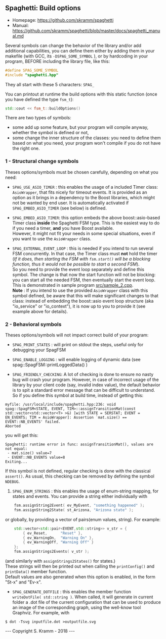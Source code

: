 
## Spaghetti: Build options

- Homepage: https://github.com/skramm/spaghetti
- Manual: https://github.com/skramm/spaghetti/blob/master/docs/spaghetti_manual.md

Several symbols can change the behavior of the library and/or add additional capabilities, you can define them either by adding them in your makefile
(with GCC, its ```-DSPAG_SOME_SYMBOL``` ), or by hardcoding in your program, BEFORE including the library file, like this:

```C++
#define SPAG_SOME_SYMBOL
#include "spaghetti.hpp"
```

They all start with these 5 characters: ```SPAG_```

You can printout at runtime the build options with this static function (once you have defined the type ```fsm_t```):
```C++
std::cout << fsm_t::buildOptions()
```

There are two types of symbols:
* some add up some feature, but your program will compile anyway, whether the symbol is defined or not,
* some change the inner structure of the classes: you need to define them based on what you need, your program won't compile if you do not have the right one.

### 1 - Structural change symbols

Theses options/symbols must be chosen carefully, depending on what you need:

* ```SPAG_USE_ASIO_TIMER``` : this enables the usage of a included Timer class: ```AsioWrapper```, that fits nicely for timeout events.
It is provided as an option as it brings in a dependency to the Boost libraries, which might not be wanted by end user.
It is automatically activated if ```SPAG_EMBED_ASIO_TIMER``` (see below) is defined.

* ```SPAG_EMBED_ASIO_TIMER```: this option embeds the above boost::asio-based Timer class **inside** the Spaghetti FSM type.
This is the easiest way to do if you need a timer, **and** you have Boost available.<br>
However, it might not fit your needs in some special situations, even if you want to use the ```AsioWrapper``` class.

* ```SPAG_EXTERNAL_EVENT_LOOP``` : this is needed if you intend to run several FSM concurrently.
In that case, the Timer class must **not** hold the timer
(*If it does, then starting the FSM with ```fsm.start()``` will be a blocking function, thus it would not be possible to start a second FSM*).<br>
So you need to provide the event loop separately and define this symbol.
The change is that now the start function will not be blocking:
you can start all the needed FSM, then eventually start the event loop.
This is demonstrated in sample program [src/sample_2.cpp](../../../tree/master/src/sample_2.cpp).<br>
**Note** : If you intend to use the provided ```AsioWrapper``` class with this symbol defined, be aware that this will make significant changes to that class: instead of embedding the boost::asio event loop structure (aka "io_service" or "io_context"), it is now up to you to provide it (see example above for details).

### 2 - Behavioral symbols

Theses options/symbols will not impact correct build of your program:

* ```SPAG_PRINT_STATES``` : will print on stdout the steps, useful only for debugging your SpagFSM

* ```SPAG_ENABLE_LOGGING``` : will enable logging of dynamic data (see spag::SpagFSM::printLoggedData() )

* ```SPAG_FRIENDLY_CHECKING```: A lot of checking is done to ensure no nasty bug will crash your program.
However, in case of incorrect usage of the library by your client code (say, invalid index value),
the default behavior is to spit a standard error message that can be difficult to understand.
So if you define this symbol at build time, instead of getting this:
```
myfile: /usr/local/include/spaghetti.hpp:236: void spag::SpagFSM<STATE, EVENT, TIM>::assignTransitionMat(const std::vector<std::vector<T> >&) [with STATE = SERSTAT; EVENT = EN_EVENTS; TIM = AsioWrapper]: Assertion `mat.size() == EVENT::NB_EVENTS' failed.
Aborted
```
you will get this:
```
Spaghetti: runtime error in func: assignTransitionMat(), values are not equal:
 - mat.size() value=7
 - EVENT::NB_EVENTS value=8
Exiting...
```
If this symbol is not defined, regular checking is done with the classical ```assert()```. As usual, this checking can be removed by defining the symbol ```NDEBUG```.
1. ```SPAG_ENUM_STRINGS``` : this enables the usage of enum-string mapping, for states and events.
You can provide a string either individually with
```C++
	fsm.assignString2Event( ev_MyEvent, "something happened" );
	fsm.assignString2State( st_Arizona, "Arizona state" );
```
or globally, by providing a vector of pairs(enum values, string). For example:
```C++
	std::vector<std::pair<EVENT,std::string>> v_str = {
		{ ev_Reset,      "Reset" },
		{ ev_WarningOn,  "Warning On" },
		{ ev_WarningOff, "Warning Off" }
	};
	fsm.assignStrings2Events( v_str );
```
(and similarly with ```assignStrings2States()``` for states.)
<br>
These strings will then be printed out when calling the ```printConfig()``` and ```printData()``` member function.
<br>
Default values are also generated when this option is enabled, in the form "St-x" and "Ev-x".
* ```SPAG_GENERATE_DOTFILE``` : this enables the member function ```writeDotFile( std::string )```.
When called, it will generate in current folder a .dot file of the current configuration that can be used to produce an image of the corresponding graph, using the well-know tool Graphviz.
For example, with
```
$ dot -Tsvg inputfile.dot >outputfile.svg
```




--- Copyright S. Kramm - 2018 ---

